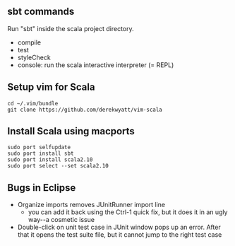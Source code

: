 sbt commands
------------
Run "sbt" inside the scala project directory.

- compile
- test
- styleCheck
- console: run the scala interactive interpreter (= REPL)


Setup vim for Scala
-------------------

    cd ~/.vim/bundle
    git clone https://github.com/derekwyatt/vim-scala


Install Scala using macports
----------------------------

    sudo port selfupdate
    sudo port install sbt
    sudo port install scala2.10
    sudo port select --set scala2.10


Bugs in Eclipse
---------------
- Organize imports removes JUnitRunner import line
    - you can add it back using the Ctrl-1 quick fix, but it does it in an ugly way--a cosmetic issue
- Double-click on unit test case in JUnit window pops up an error. After that it opens the test suite file, but it cannot jump to the right test case

